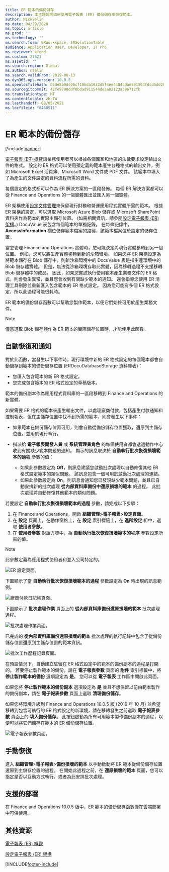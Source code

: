 ```yaml
---
title: ER 範本的備份儲存
description: 本主題說明如何使用電子報表 (ER) 備份儲存來恢復範本。
author: NickSelin
ms.date: 04/29/2020
ms.topic: article
ms.prod: ''
ms.technology: ''
ms.search.form: ERWorkspace, ERSolutionTable
audience: Application User, Developer, IT Pro
ms.reviewer: kfend
ms.custom: 27621
ms.assetid: ''
ms.search.region: Global
ms.author: nselin
ms.search.validFrom: 2019-08-13
ms.dyn365.ops.version: 10.0.5
ms.openlocfilehash: b5de8b9dc06cf10bda1932d5f4ee4484cdae591564fdcd5dd28c5036b82abc66
ms.sourcegitcommit: 42fe9790ddf0bdad911544deaa82123a396712fb
ms.translationtype: HT
ms.contentlocale: zh-TW
ms.lasthandoff: 08/05/2021
ms.locfileid: "8460511"
---
```

# <a name="backup-storage-of-er-templates"></a>ER 範本的備份儲存

[!include [banner](../includes/banner.md)]

[電子報表 (ER) 概覽](general-electronic-reporting.md)讓業務使用者可以根據各個國家和地區的法律要求設定輸出文件的格式。 設定的 ER 格式可以使用預定義的範本產生各種格式的輸出文件，例如 Microsoft Excel 活頁簿、Microsoft Word 文件或 PDF 文件。 該範本中填入了為產生的文件設定的資料流程所需的資料。

每個設定的格式都可以作為 ER 解決方案的一區段發佈。 每個 ER 解決方案都可以從 Finance and Operations 的一個實體匯出並匯入另一個實體。

ER 架構使用[設定文件管理](../../fin-ops/organization-administration/configure-document-management.md)來保留現行財務和營運應用程式實體所需的範本。 根據 ER 架構的設定，可以選取 Microsoft Azure Blob 儲存或 Microsoft SharePoint 資料夾作為範本的實際主儲存位置。 (如需相關資訊，請參閱[設定電子報表 (ER) 架構](electronic-reporting-er-configure-parameters.md)。) DocuValue 表包含每個範本的單獨記錄。 在每條記錄中，**AccessInformation** 欄位儲存範本檔案的路徑，該範本檔案位於設定的儲存位置。

當您管理 Finance and Operations 實體時，您可能決定將現行實體移轉到另一個位置。 例如，您可以將生產實體移轉到新的沙箱環境。 如果您將 ER 架構設定為將範本儲存在 Blob 儲存中，則新沙箱環境中的 DocuValue 表是指生產環境中的 Blob 儲存體實體。 但是，無法從沙箱環境存取此實體，因為移轉過程不支援移轉 Blob 儲存體中的成品。 因此，如果您嘗試執行使用範本產生業務文件的 ER 格式，則會發生異常，並且您會收到有關缺少範本的通知。 還會指導您使用 ER 清理工具刪除並重新匯入包含範本的 ER 格式設定。 因為您可能有多個 ER 格式設定，所以此過程可能很耗時。

ER 範本的備份儲存函數可以幫助您製作範本，以便它們始終可用於產生業務文件。

> [!NOTE]
> 僅當選取 Blob 儲存體作為 ER 範本的實際儲存位置時，才能使用此函數。

## <a name="automated-recovery-and-notification"></a>自動恢復和通知

對於此函數，當發生以下事件時，現行環境中新的 ER 格式設定的每個範本都會自動儲存到範本的備份儲存位置 (ERDocuDatabaseStorage 資料庫表)：

- 您匯入包含範本的新 ER 格式設定。
- 您完成包含範本的 ER 格式設定的草稿版本。

範本的備份副本作為應用程式資料庫的一區段移轉到 Finance and Operations 的新實體。

如果需要 ER 格式的範本來產生輸出文件，以處理廠商付款，包括產生付款通知和控制報表，但在主儲存位置中找不到所需的範本，則會發生以下事件：

- 如果範本在備份儲存位置可用，則會自動從備份儲存位置獲取，還原到主儲存位置，並用於現行執行。
- 指派給 **電子報表開發人員** 或 **系統管理員角色** 的每個使用者都會透過動作中心收到有關缺少範本問題的通知。 顯示的訊息取決於 **自動執行批次恢復損壞範本的過程** 參數的值：

    - 如果此參數設定為 **Off**，則訊息建議您啟動批次處理以自動修復其他 ER 格式設定範本的類似問題。 該訊息包含一個可用於啟動批次處理的連結。
    - 如果此參數設定為 **On**，則訊息會通知您已發現缺少範本問題，並且已自動安排新的批次處理 **從內部資料庫備份中還原損壞的範本** 的過程。 此批次處理將自動修復其他範本的類似問題。

若要設定 **自動執行批次恢復損壞範本的過程** 參數，請完成以下步驟：

1. 在 Finance and Operations，開啟 **組織管理\>電子報表\>設定頁面**。
2. 在 **設定** 頁面上，在動作窗格上，在 **設定** 索引標籤上，在 **進階設定** 組中，選取 **使用者參數**。
3. 在 **使用者參數** 對話方塊中，為 **自動執行批次恢復損壞範本的程序** 參數設定所需的值。

> [!NOTE]
> 此參數定義為應用程式使用者和登入公司特定的。

![ER 設定頁面。](./media/GER-BackupTemplates-1.png)

下圖顯示了當 **自動執行批次恢復損壞範本的過程** 參數設定為 **On** 時出現的訊息範例。

![廠商付款日記帳頁面。](./media/GER-BackupTemplates-2.png)

下圖顯示了 **批次處理作業** 頁面上的 **從內部資料庫備份還原損壞的範本** 批次處理過程。

![批次處理作業頁面。](./media/GER-BackupTemplates-3.png)

已完成的 **從內部資料庫備份還原損壞的範本** 批次處理的執行記錄中包含了從備份儲存位置還原到主儲存位置的範本資訊。

![批次工作歷程記錄頁面。](./media/GER-BackupTemplates-4.png)

在預設情況下，自動建立駐留在 ER 格式設定中的範本的備份副本的過程是打開的。 若要停止製作範本的備份，請在 **電子報表參數** 頁面的 **附件** 索引標籤中，將 **停止製作範本的備份** 選項設定為 **是**。 您可以從 **電子報表** 工作區中開啟此頁面。

如果您將 **停止製作範本的備份副本** 選項設定為 **是** 並且不想保留以前由範本製作的備份副本，請在 **電子報表參數** 頁面上選取 **清理備份儲存**。

如果您將環境升級到 Finance and Operations 10.0.5 版 (2019 年 10 月) 並希望移轉到包含可執行的 ER 格式設定的新環境，請在移轉發生之前選取 **電子報表參數** 頁面上的 **填入備份儲存**。 此按鈕啟動為所有可用範本製作備份副本的過程，以便可以將它們儲存在範本的 ER 備份儲存位置。

![電子報表參數頁面。](./media/GER-BackupTemplates-5.png)

## <a name="manual-recovery"></a>手動恢復

進入 **組織管理**\>**電子報表**\>**備份損壞的範本** 以手動啟動將 ER 範本從備份儲存位置還原到主儲存位置的過程。 在開始此過程之前，在 **還原損壞的範本** 頁面，您可以指定是否以互動方式執行，或者為此安排批次處理。

## <a name="supported-deployments"></a>支援的部署

在 Finance and Operations 10.0.5 版中，ER 範本的備份儲存函數僅在雲端部署中可供使用。

## <a name="additional-resources"></a>其他資源

[電子報表 (ER) 概觀](general-electronic-reporting.md)

[設定電子報表 (ER) 架構](electronic-reporting-er-configure-parameters.md)


[!INCLUDE[footer-include](../../../includes/footer-banner.md)]